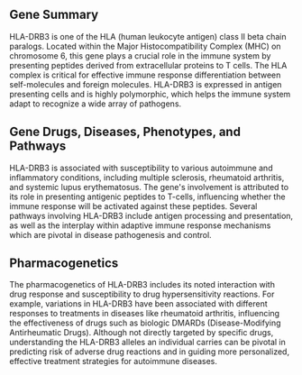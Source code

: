 ## Gene Summary
HLA-DRB3 is one of the HLA (human leukocyte antigen) class II beta chain paralogs. Located within the Major Histocompatibility Complex (MHC) on chromosome 6, this gene plays a crucial role in the immune system by presenting peptides derived from extracellular proteins to T cells. The HLA complex is critical for effective immune response differentiation between self-molecules and foreign molecules. HLA-DRB3 is expressed in antigen presenting cells and is highly polymorphic, which helps the immune system adapt to recognize a wide array of pathogens.

## Gene Drugs, Diseases, Phenotypes, and Pathways
HLA-DRB3 is associated with susceptibility to various autoimmune and inflammatory conditions, including multiple sclerosis, rheumatoid arthritis, and systemic lupus erythematosus. The gene's involvement is attributed to its role in presenting antigenic peptides to T-cells, influencing whether the immune response will be activated against these peptides. Several pathways involving HLA-DRB3 include antigen processing and presentation, as well as the interplay within adaptive immune response mechanisms which are pivotal in disease pathogenesis and control.

## Pharmacogenetics
The pharmacogenetics of HLA-DRB3 includes its noted interaction with drug response and susceptibility to drug hypersensitivity reactions. For example, variations in HLA-DRB3 have been associated with different responses to treatments in diseases like rheumatoid arthritis, influencing the effectiveness of drugs such as biologic DMARDs (Disease-Modifying Antirheumatic Drugs). Although not directly targeted by specific drugs, understanding the HLA-DRB3 alleles an individual carries can be pivotal in predicting risk of adverse drug reactions and in guiding more personalized, effective treatment strategies for autoimmune diseases.